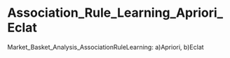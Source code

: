 # Association_Rule_Learning_Apriori_Eclat
Market_Basket_Analysis_AssociationRuleLearning: a)Apriori, b)Eclat
